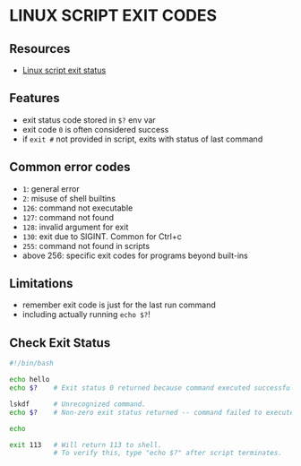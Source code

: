 # LINUX SCRIPT EXIT CODES

## Resources

- [Linux script exit status](https://www.tldp.org/LDP/abs/html/exit-status.html)

## Features
- exit status code stored in `$?` env var
- exit code `0` is often considered success
- if `exit #` not provided in script, exits with status of last command

## Common error codes
- `1`: general error
- `2`: misuse of shell builtins
- `126`: command not executable
- `127`: command not found
- `128`: invalid argument for exit
- `130`: exit due to SIGINT. Common for Ctrl+c
- `255`: command not found in scripts
- above 256: specific exit codes for programs beyond built-ins

## Limitations
- remember exit code is just for the last run command
- including actually running `echo $?`!

## Check Exit Status

```bash
#!/bin/bash

echo hello
echo $?    # Exit status 0 returned because command executed successfully.

lskdf      # Unrecognized command.
echo $?    # Non-zero exit status returned -- command failed to execute.

echo

exit 113   # Will return 113 to shell.
           # To verify this, type "echo $?" after script terminates.
```